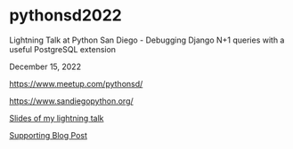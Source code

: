 # pythonsd2022
Lightning Talk at Python San Diego - Debugging Django N+1 queries with a useful PostgreSQL extension

December 15, 2022

https://www.meetup.com/pythonsd/

https://www.sandiegopython.org/

[Slides of my lightning talk](https://docs.google.com/presentation/d/1sCxPUFwvkFNa06gNH-p9_-gKR8Dw9qrBiaUJXzyXZ8Y/edit?usp=sharing)

[Supporting Blog Post](https://fulv.github.io/pythonsd2022/docs/main)
